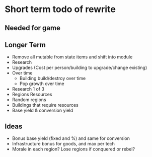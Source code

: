 # Short term todo of rewrite

## Needed for game

## Longer Term

- Remove all mutable from state items and shift into module
- Research
- Upgrades (Cost per person/building to upgrade/change existing)
- Over time
   - Building build/destroy over time
   - Pop growth over time
- Research 1 of 3
- Regions Resources
- Random regions
- Buildings that require resources
- Base yield & conversion yield

## Ideas

- Bonus base yield (fixed and %) and same for conversion
- Infrastructure bonus for goods, and max per tech
- Morale in each region? Lose regions if conquered or rebel?
